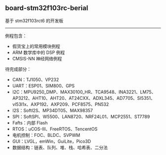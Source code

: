 ## board-stm32f103rc-berial

基于 stm32f103rct6 的开发板

---

例程包含：

* 假货宝上的常用模块例程
* ARM 数学库中的 DSP 例程
* CMSIS-NN 神经网络例程

待完成部分：

* CAN：TJ1050、VP232
* UART：ESP01、SIM800、GPS
* I2C：MPU9250_DMP、MAX30100_HR、TCA9548、INA3221、LM75、AP3212、AHT10、AHT20、AT24CXX、ADXL345、AD7705、SI5351、vl53l1x、AXP192、AXP209、PCF8575、PN532
* I2S：SoftI2S、MP34DT05、MAX98357
* SPI：SoftSPI、W5500、LAN8720、NRF24L01、MCP2551、ST7789
* Fafts：内部 Flash
* RTOS：uCOS-III、FreeRTOS、TencentOS
* 电机控制：FOC、BLDC、SVPWM
* GUI：LVGL，emWin，GuiLite，Pico3D
* 数据结构：链表、队列、堆、栈、哈希表、二分法

